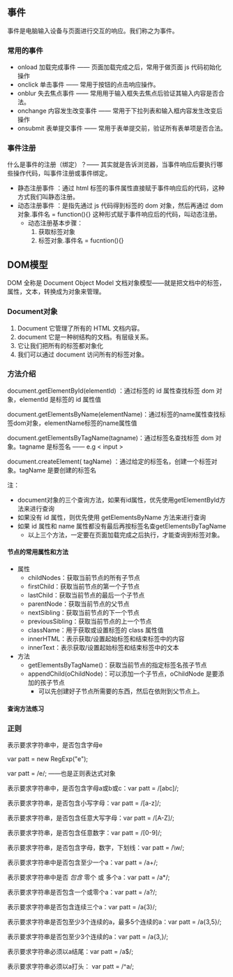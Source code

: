 ## 事件
事件是电脑输入设备与页面进行交互的响应。我们称之为事件。  
### 常用的事件
* onload 加载完成事件 —— 页面加载完成之后，常用于做页面 js 代码初始化操作
* onclick 单击事件 —— 常用于按钮的点击响应操作。
* onblur 失去焦点事件 —— 常用用于输入框失去焦点后验证其输入内容是否合法。
* onchange 内容发生改变事件 —— 常用于下拉列表和输入框内容发生改变后操作
* onsubmit 表单提交事件 —— 常用于表单提交前，验证所有表单项是否合法。
### 事件注册
什么是事件的注册（绑定）？——  其实就是告诉浏览器，当事件响应后要执行哪些操作代码，叫事件注册或事件绑定。
* 静态注册事件 ：通过 html 标签的事件属性直接赋于事件响应后的代码，这种方式我们叫静态注册。  
* 动态注册事件 ：是指先通过 js 代码得到标签的 dom 对象，然后再通过 dom 对象.事件名 = function(){} 这种形式赋于事件响应后的代码，叫动态注册。
  * 动态注册基本步骤：
    1. 获取标签对象
    2. 标签对象.事件名 = fucntion(){}


## DOM模型
DOM 全称是 Document Object Model 文档对象模型——就是把文档中的标签，属性，文本，转换成为对象来管理。  
### Document对象
1. Document 它管理了所有的 HTML 文档内容。
2. document 它是一种树结构的文档。有层级关系。
3. 它让我们把所有的标签都对象化
4. 我们可以通过 document 访问所有的标签对象。

###  方法介绍
document.getElementById(elementId) ：通过标签的 id 属性查找标签 dom 对象，elementId 是标签的 id 属性值  

document.getElementsByName(elementName)：通过标签的name属性查找标签dom对象，elementName标签的name属性值  

document.getElementsByTagName(tagname)：通过标签名查找标签 dom 对象。tagname 是标签名  —— e.g < input >

document.createElement( tagName) ：通过给定的标签名，创建一个标签对象。tagName 是要创建的标签名  

注：  
* document对象的三个查询方法，如果有id属性，优先使用getElementById方法来进行查询
* 如果没有 id 属性，则优先使用 getElementsByName 方法来进行查询
* 如果 id 属性和 name 属性都没有最后再按标签名查getElementsByTagName
  * 以上三个方法，一定要在页面加载完成之后执行，才能查询到标签对象。


#### 节点的常用属性和方法
* 属性
  * childNodes：获取当前节点的所有子节点
  * firstChild：获取当前节点的第一个子节点
  * lastChild：获取当前节点的最后一个子节点
  * parentNode：获取当前节点的父节点
  * nextSibling：获取当前节点的下一个节点
  * previousSibling：获取当前节点的上一个节点
  * className：用于获取或设置标签的 class 属性值
  * innerHTML：表示获取/设置起始标签和结束标签中的内容
  * innerText：表示获取/设置起始标签和结束标签中的文本
* 方法
  * getElementsByTagName()：获取当前节点的指定标签名孩子节点
  * appendChild(oChildNode)：可以添加一个子节点，oChildNode 是要添加的孩子节点
    * 可以先创建好子节点所需要的东西，然后在依附到父节点上。




#### 查询方法练习


### 正则

表示要求字符串中，是否包含字母e

var patt = new RegExp("e");

var patt = /e/; ——也是正则表达式对象

表示要求字符串中，是否包含字母a或b或c：var patt = /[abc]/;

表示要求字符串，是否包含小写字母：var patt = /[a-z]/;

表示要求字符串，是否包含任意大写字母：var patt = /[A-Z]/;

表示要求字符串，是否包含任意数字：var patt = /[0-9]/;

表示要求字符串，是否包含字母，数字，下划线：var patt = /\w/;

表示要求字符串中是否包含至少一个a：var patt = /a+/;

表示要求字符串中是否 *包含* 零个 或 多个a：var patt = /a*/;

表示要求字符串是否包含一个或零个a：var patt = /a?/;

表示要求字符串是否包含连续三个a：var patt = /a{3}/;

表示要求字符串是否包至少3个连续的a，最多5个连续的a：var patt = /a{3,5}/;

表示要求字符串是否包至少3个连续的a：var patt = /a{3,}/;

表示要求字符串必须以a结尾：var patt = /a$/;

表示要求字符串必须以a打头：  var patt = /^a/;